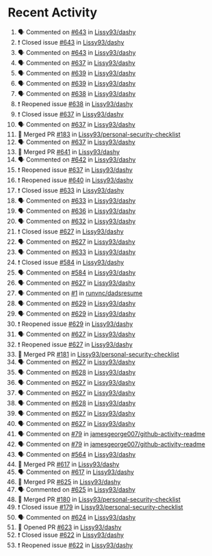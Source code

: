 # Recent Activity

<!--START_SECTION:activity-->
1. 🗣 Commented on [#643](https://github.com/Lissy93/dashy/issues/643) in [Lissy93/dashy](https://github.com/Lissy93/dashy)
2. ❗️ Closed issue [#643](https://github.com/Lissy93/dashy/issues/643) in [Lissy93/dashy](https://github.com/Lissy93/dashy)
3. 🗣 Commented on [#643](https://github.com/Lissy93/dashy/issues/643) in [Lissy93/dashy](https://github.com/Lissy93/dashy)
4. 🗣 Commented on [#637](https://github.com/Lissy93/dashy/issues/637) in [Lissy93/dashy](https://github.com/Lissy93/dashy)
5. 🗣 Commented on [#639](https://github.com/Lissy93/dashy/issues/639) in [Lissy93/dashy](https://github.com/Lissy93/dashy)
6. 🗣 Commented on [#639](https://github.com/Lissy93/dashy/issues/639) in [Lissy93/dashy](https://github.com/Lissy93/dashy)
7. 🗣 Commented on [#638](https://github.com/Lissy93/dashy/issues/638) in [Lissy93/dashy](https://github.com/Lissy93/dashy)
8. ❗️ Reopened issue [#638](https://github.com/Lissy93/dashy/issues/638) in [Lissy93/dashy](https://github.com/Lissy93/dashy)
9. ❗️ Closed issue [#637](https://github.com/Lissy93/dashy/issues/637) in [Lissy93/dashy](https://github.com/Lissy93/dashy)
10. 🗣 Commented on [#637](https://github.com/Lissy93/dashy/issues/637) in [Lissy93/dashy](https://github.com/Lissy93/dashy)
11. 🎉 Merged PR [#183](https://github.com/Lissy93/personal-security-checklist/pull/183) in [Lissy93/personal-security-checklist](https://github.com/Lissy93/personal-security-checklist)
12. 🗣 Commented on [#637](https://github.com/Lissy93/dashy/issues/637) in [Lissy93/dashy](https://github.com/Lissy93/dashy)
13. 🎉 Merged PR [#641](https://github.com/Lissy93/dashy/pull/641) in [Lissy93/dashy](https://github.com/Lissy93/dashy)
14. 🗣 Commented on [#642](https://github.com/Lissy93/dashy/issues/642) in [Lissy93/dashy](https://github.com/Lissy93/dashy)
15. ❗️ Reopened issue [#637](https://github.com/Lissy93/dashy/issues/637) in [Lissy93/dashy](https://github.com/Lissy93/dashy)
16. ❗️ Reopened issue [#640](https://github.com/Lissy93/dashy/issues/640) in [Lissy93/dashy](https://github.com/Lissy93/dashy)
17. ❗️ Closed issue [#633](https://github.com/Lissy93/dashy/issues/633) in [Lissy93/dashy](https://github.com/Lissy93/dashy)
18. 🗣 Commented on [#633](https://github.com/Lissy93/dashy/issues/633) in [Lissy93/dashy](https://github.com/Lissy93/dashy)
19. 🗣 Commented on [#636](https://github.com/Lissy93/dashy/issues/636) in [Lissy93/dashy](https://github.com/Lissy93/dashy)
20. 🗣 Commented on [#632](https://github.com/Lissy93/dashy/issues/632) in [Lissy93/dashy](https://github.com/Lissy93/dashy)
21. ❗️ Closed issue [#627](https://github.com/Lissy93/dashy/issues/627) in [Lissy93/dashy](https://github.com/Lissy93/dashy)
22. 🗣 Commented on [#627](https://github.com/Lissy93/dashy/issues/627) in [Lissy93/dashy](https://github.com/Lissy93/dashy)
23. 🗣 Commented on [#633](https://github.com/Lissy93/dashy/issues/633) in [Lissy93/dashy](https://github.com/Lissy93/dashy)
24. ❗️ Closed issue [#584](https://github.com/Lissy93/dashy/issues/584) in [Lissy93/dashy](https://github.com/Lissy93/dashy)
25. 🗣 Commented on [#584](https://github.com/Lissy93/dashy/issues/584) in [Lissy93/dashy](https://github.com/Lissy93/dashy)
26. 🗣 Commented on [#627](https://github.com/Lissy93/dashy/issues/627) in [Lissy93/dashy](https://github.com/Lissy93/dashy)
27. 🗣 Commented on [#1](https://github.com/runvnc/dadsresume/issues/1) in [runvnc/dadsresume](https://github.com/runvnc/dadsresume)
28. 🗣 Commented on [#629](https://github.com/Lissy93/dashy/issues/629) in [Lissy93/dashy](https://github.com/Lissy93/dashy)
29. 🗣 Commented on [#629](https://github.com/Lissy93/dashy/issues/629) in [Lissy93/dashy](https://github.com/Lissy93/dashy)
30. ❗️ Reopened issue [#629](https://github.com/Lissy93/dashy/issues/629) in [Lissy93/dashy](https://github.com/Lissy93/dashy)
31. 🗣 Commented on [#627](https://github.com/Lissy93/dashy/issues/627) in [Lissy93/dashy](https://github.com/Lissy93/dashy)
32. ❗️ Reopened issue [#627](https://github.com/Lissy93/dashy/issues/627) in [Lissy93/dashy](https://github.com/Lissy93/dashy)
33. 🎉 Merged PR [#181](https://github.com/Lissy93/personal-security-checklist/pull/181) in [Lissy93/personal-security-checklist](https://github.com/Lissy93/personal-security-checklist)
34. 🗣 Commented on [#627](https://github.com/Lissy93/dashy/issues/627) in [Lissy93/dashy](https://github.com/Lissy93/dashy)
35. 🗣 Commented on [#628](https://github.com/Lissy93/dashy/issues/628) in [Lissy93/dashy](https://github.com/Lissy93/dashy)
36. 🗣 Commented on [#627](https://github.com/Lissy93/dashy/issues/627) in [Lissy93/dashy](https://github.com/Lissy93/dashy)
37. 🗣 Commented on [#627](https://github.com/Lissy93/dashy/issues/627) in [Lissy93/dashy](https://github.com/Lissy93/dashy)
38. 🗣 Commented on [#628](https://github.com/Lissy93/dashy/issues/628) in [Lissy93/dashy](https://github.com/Lissy93/dashy)
39. 🗣 Commented on [#627](https://github.com/Lissy93/dashy/issues/627) in [Lissy93/dashy](https://github.com/Lissy93/dashy)
40. 🗣 Commented on [#627](https://github.com/Lissy93/dashy/issues/627) in [Lissy93/dashy](https://github.com/Lissy93/dashy)
41. 🗣 Commented on [#79](https://github.com/jamesgeorge007/github-activity-readme/issues/79) in [jamesgeorge007/github-activity-readme](https://github.com/jamesgeorge007/github-activity-readme)
42. 🗣 Commented on [#79](https://github.com/jamesgeorge007/github-activity-readme/issues/79) in [jamesgeorge007/github-activity-readme](https://github.com/jamesgeorge007/github-activity-readme)
43. 🗣 Commented on [#564](https://github.com/Lissy93/dashy/issues/564) in [Lissy93/dashy](https://github.com/Lissy93/dashy)
44. 🎉 Merged PR [#617](https://github.com/Lissy93/dashy/pull/617) in [Lissy93/dashy](https://github.com/Lissy93/dashy)
45. 🗣 Commented on [#617](https://github.com/Lissy93/dashy/issues/617) in [Lissy93/dashy](https://github.com/Lissy93/dashy)
46. 🎉 Merged PR [#625](https://github.com/Lissy93/dashy/pull/625) in [Lissy93/dashy](https://github.com/Lissy93/dashy)
47. 🗣 Commented on [#625](https://github.com/Lissy93/dashy/issues/625) in [Lissy93/dashy](https://github.com/Lissy93/dashy)
48. 🎉 Merged PR [#180](https://github.com/Lissy93/personal-security-checklist/pull/180) in [Lissy93/personal-security-checklist](https://github.com/Lissy93/personal-security-checklist)
49. ❗️ Closed issue [#179](https://github.com/Lissy93/personal-security-checklist/issues/179) in [Lissy93/personal-security-checklist](https://github.com/Lissy93/personal-security-checklist)
50. 🗣 Commented on [#624](https://github.com/Lissy93/dashy/issues/624) in [Lissy93/dashy](https://github.com/Lissy93/dashy)
51. 💪 Opened PR [#623](https://github.com/Lissy93/dashy/pull/623) in [Lissy93/dashy](https://github.com/Lissy93/dashy)
52. ❗️ Closed issue [#622](https://github.com/Lissy93/dashy/issues/622) in [Lissy93/dashy](https://github.com/Lissy93/dashy)
53. ❗️ Reopened issue [#622](https://github.com/Lissy93/dashy/issues/622) in [Lissy93/dashy](https://github.com/Lissy93/dashy)
<!--END_SECTION:activity-->
